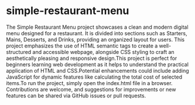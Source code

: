 # simple-restaurant-menu
The Simple Restaurant Menu project showcases a clean and modern digital menu designed for a restaurant. It is divided into sections such as Starters, Mains, Desserts, and Drinks, providing an organized layout for users. This project emphasizes the use of HTML semantic tags to create a well-structured and accessible webpage, alongside CSS styling to craft an aesthetically pleasing and responsive design.This project is perfect for beginners learning web development as it helps to understand the practical application of HTML and CSS.Potential enhancements could include adding JavaScript for dynamic features like calculating the total cost of selected items.To run the project, simply open the index.html file in a browser.
Contributions are welcome, and suggestions for improvements or new features can be shared via GitHub issues or pull requests.
